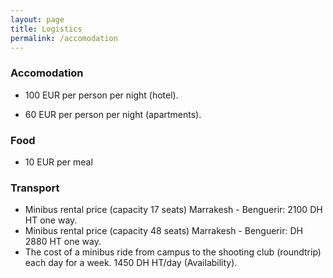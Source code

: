 ```yaml
---
layout: page
title: Logistics
permalink: /accomodation
---
```

### Accomodation
* 100 EUR per person per night (hotel).

* 60 EUR per person per night (apartments).

### Food
* 10 EUR per meal

### Transport 
* Minibus rental price (capacity 17 seats) Marrakesh - Benguerir: 2100 DH HT one way.
* Minibus rental price (capacity 48 seats) Marrakesh - Benguerir: DH 2880 HT one way.
* The cost of a minibus ride from campus to the shooting club (roundtrip) each day for a week. 1450 DH HT/day (Availability).